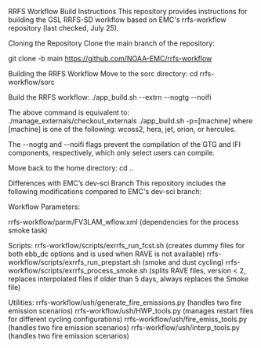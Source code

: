 RRFS Workflow Build Instructions
This repository provides instructions for building the GSL RRFS-SD workflow based on EMC's rrfs-workflow repository (last checked, July 25).

Cloning the Repository
Clone the main branch of the repository:

git clone -b main https://github.com/NOAA-EMC/rrfs-workflow

Building the RRFS Workflow
Move to the sorc directory:
cd rrfs-workflow/sorc

Build the RRFS workflow:
./app_build.sh --extrn --nogtg --noifi

The above command is equivalent to:
./manage_externals/checkout_externals
./app_build.sh -p=[machine]
where [machine] is one of the following: wcoss2, hera, jet, orion, or hercules.

The --nogtg and --noifi flags prevent the compilation of the GTG and IFI components, respectively, which only select users can compile.

Move back to the home directory:
cd ..


Differences with EMC’s dev-sci Branch
This repository includes the following modifications compared to EMC's dev-sci branch:

Workflow Parameters:

rrfs-workflow/parm/FV3LAM_wflow.xml (dependencies for the process smoke task)

Scripts:
rrfs-workflow/scripts/exrrfs_run_fcst.sh (creates dummy files for both ebb_dc options and is used when RAVE is not available)
rrfs-workflow/scripts/exrrfs_run_prepstart.sh (smoke and dust cycling)
rrfs-workflow/scripts/exrrfs_process_smoke.sh (splits RAVE files, version < 2, replaces interpolated files if older than 5 days, always replaces the Smoke file)

Utilities:
rrfs-workflow/ush/generate_fire_emissions.py (handles two fire emission scenarios)
rrfs-workflow/ush/HWP_tools.py (manages restart files for different cycling configurations)
rrfs-workflow/ush/fire_emiss_tools.py (handles two fire emission scenarios)
rrfs-workflow/ush/interp_tools.py (handles two fire emission scenarios)
